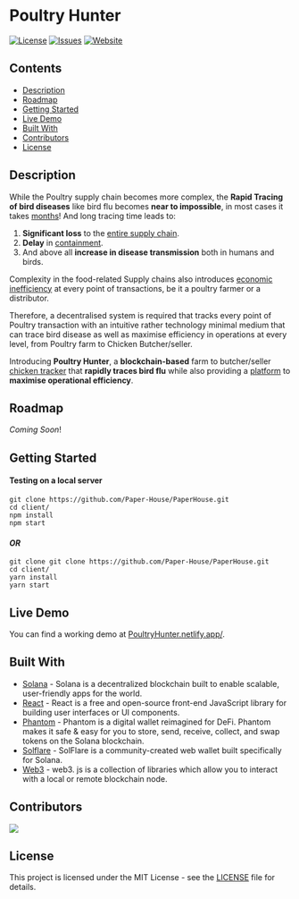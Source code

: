 # Poultry Hunter 

[![License](https://img.shields.io/github/license/Poultry-Hunter/poultry-hunter-app)](https://github.com/Poultry-Hunter/poultry-hunter-app/blob/main/LICENSE) [![Issues](https://img.shields.io/github/issues/Poultry-Hunter/poultry-hunter-app)](https://github.com/Poultry-Hunter/poultry-hunter-app/issues) [![Website](https://img.shields.io/badge/View-Website-blue)](https://poultryhunter.netlify.app/)

## Contents

- [Description](#Description)
- [Roadmap](#Roadmap)
- [Getting Started](#Getting-Started)
- [Live Demo](#Live-Demo)
- [Built With](#Built-With)
- [Contributors](#Contributors)
- [License](#License)



## Description

While the Poultry supply chain becomes more complex, the **Rapid Tracing of bird diseases** like bird flu becomes **near to impossible**, in most cases it takes <u>months</u>! And long tracing time leads to:

1. **Significant loss** to the <u>entire supply chain</u>.
2. **Delay** in <u>containment</u>.
3. And above all **increase in disease transmission** both in humans and birds.

Complexity in the food-related Supply chains also introduces <u>economic inefficiency</u> at every point of transactions, be it a poultry farmer or a distributor.


Therefore, a decentralised system is required that tracks every point of Poultry transaction with an intuitive rather technology minimal medium that can trace bird disease as well as maximise efficiency in operations at every level, from Poultry farm to Chicken Butcher/seller.

 Introducing **Poultry Hunter**, a **blockchain-based** farm to butcher/seller <u>chicken tracker</u> that **rapidly traces bird flu** while also providing a <u>platform</u> to **maximise operational efficiency**. 



## Roadmap

*Coming* *Soon*!



## Getting Started

#### Testing on a local server

```shell
git clone https://github.com/Paper-House/PaperHouse.git
cd client/
npm install
npm start
```

#### *OR*

```shell
git clone git clone https://github.com/Paper-House/PaperHouse.git
cd client/
yarn install
yarn start
```



## Live Demo

You can find a working demo at [PoultryHunter.netlify.app/](https://poultryhunter.netlify.app/).



## Built With

- [Solana](https://solana.com/) - Solana is a decentralized blockchain built to enable scalable, user-friendly apps for the world.
- [React](https://reactjs.org/) - React is a free and open-source front-end JavaScript library for building user interfaces or UI components.
- [Phantom](https://phantom.app/) - Phantom is a digital wallet reimagined for DeFi. Phantom makes it safe & easy for you to store, send, receive, collect, and swap tokens on the Solana blockchain.
- [Solflare](https://solflare.com/) - SolFlare is a community-created web wallet built specifically for Solana. 
- [Web3](https://solana-labs.github.io/solana-web3.js/) - web3. js is a collection of libraries which allow you to interact with a local or remote blockchain node.



## Contributors

<a href="https://github.com/Poultry-Hunter/poultry-hunter-app/graphs/contributors">
  <img src="https://contrib.rocks/image?repo=Poultry-Hunter/poultry-hunter-app" />
</a>



## License

This project is licensed under the MIT License - see the [LICENSE](LICENSE) file for details.

